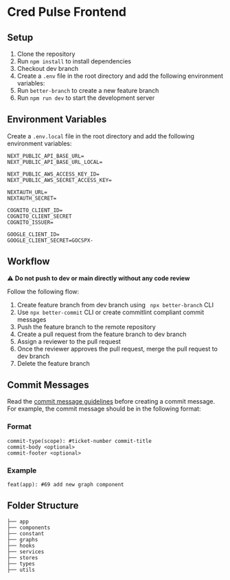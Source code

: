 # Cred Pulse Frontend

## Setup

1. Clone the repository
2. Run `npm install` to install dependencies
3. Checkout dev branch
4. Create a `.env` file in the root directory and add the following environment variables:
5. Run `better-branch` to create a new feature branch
6. Run `npm run dev` to start the development server

## Environment Variables

Create a `.env.local` file in the root directory and add the following environment variables:

```
NEXT_PUBLIC_API_BASE_URL=
NEXT_PUBLIC_API_BASE_URL_LOCAL=

NEXT_PUBLIC_AWS_ACCESS_KEY_ID=
NEXT_PUBLIC_AWS_SECRET_ACCESS_KEY=

NEXTAUTH_URL=
NEXTAUTH_SECRET=

COGNITO_CLIENT_ID=
COGNITO_CLIENT_SECRET
COGNITO_ISSUER=

GOOGLE_CLIENT_ID=
GOOGLE_CLIENT_SECRET=GOCSPX-
```

## Workflow

⚠️ **Do not push to dev or main directly without any code review**

Follow the following flow:

1. Create feature branch from dev branch using ` npx better-branch` CLI
2. Use `npx better-commit` CLI or create commitlint compliant commit messages
3. Push the feature branch to the remote repository
4. Create a pull request from the feature branch to dev branch
5. Assign a reviewer to the pull request
6. Once the reviewer approves the pull request, merge the pull request to dev branch
7. Delete the feature branch

## Commit Messages

Read the [commit message guidelines](https://commitlint.js.org/) before creating a commit message.
For example, the commit message should be in the following format:

### Format

```
commit-type(scope): #ticket-number commit-title
commit-body <optional>
commit-footer <optional>
```

### Example

```
feat(app): #69 add new graph component
```

## Folder Structure

```
├── app
├── components
├── constant
├── graphs
├── hooks
├── services
├── stores
├── types
├── utils
```
